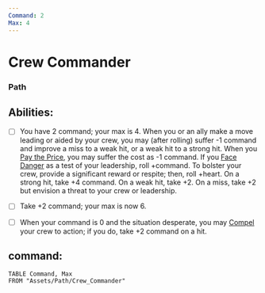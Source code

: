 ```yaml
---
Command: 2
Max: 4
---
```

# Crew Commander
### Path


## Abilities:
- [ ] You have 2 command; your max is 4. When you or an ally make a move leading or aided by your crew, you may (after rolling) suffer -1 command and improve a miss to a weak hit, or a weak hit to a strong hit. When you [Pay the Price](Pay_the_Price.md), you may suffer the cost as -1 command. If you [Face Danger](4._Moves/Adventure/Face_Danger.md) as a test of your leadership, roll +command. To bolster your crew, provide a significant reward or respite; then, roll +heart. On a strong hit, take +4 command. On a weak hit, take +2. On a miss, take +2 but envision a threat to your crew or leadership.

- [ ] Take +2 command; your max is now 6.

- [ ] When your command is 0 and the situation desperate, you may [Compel](Compel.md) your crew to action; if you do, take +2 command on a hit.

## command:
```dataview
TABLE Command, Max
FROM "Assets/Path/Crew_Commander"
```
